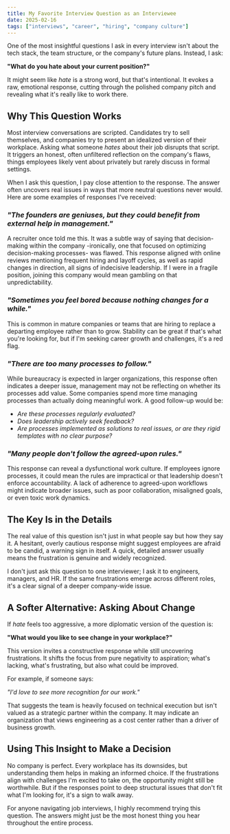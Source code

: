 ```yaml
---
title: My Favorite Interview Question as an Interviewee
date: 2025-02-16
tags: ["interviews", "career", "hiring", "company culture"]
---
```


One of the most insightful questions I ask in every interview isn't about the tech stack, the team structure, or the company's future plans. Instead, I ask:

**"What do you hate about your current position?"**

It might seem like *hate* is a strong word, but that's intentional. It evokes a raw, emotional response, cutting through the polished company pitch and revealing what it's really like to work there.

## Why This Question Works

Most interview conversations are scripted. Candidates try to sell themselves, and companies try to present an idealized version of their workplace. Asking what someone *hates* about their job disrupts that script. It triggers an honest, often unfiltered reflection on the company's flaws, things employees likely vent about privately but rarely discuss in formal settings.

When I ask this question, I pay close attention to the response. The answer often uncovers real issues in ways that more neutral questions never would. Here are some examples of responses I've received:

### *"The founders are geniuses, but they could benefit from external help in management."*

A recruiter once told me this. It was a subtle way of saying that decision-making within the company -ironically, one that focused on optimizing decision-making processes- was flawed. This response aligned with online reviews mentioning frequent hiring and layoff cycles, as well as rapid changes in direction, all signs of indecisive leadership. If I were in a fragile position, joining this company would mean gambling on that unpredictability.

### *"Sometimes you feel bored because nothing changes for a while."*

This is common in mature companies or teams that are hiring to replace a departing employee rather than to grow. Stability can be great if that's what you're looking for, but if I'm seeking career growth and challenges, it's a red flag.

### *"There are too many processes to follow."*

While bureaucracy is expected in larger organizations, this response often indicates a deeper issue, management may not be reflecting on whether its processes add value. Some companies spend more time managing processes than actually doing meaningful work. A good follow-up would be:

- *Are these processes regularly evaluated?*
- *Does leadership actively seek feedback?*
- *Are processes implemented as solutions to real issues, or are they rigid templates with no clear purpose?*

### *"Many people don't follow the agreed-upon rules."*

This response can reveal a dysfunctional work culture. If employees ignore processes, it could mean the rules are impractical or that leadership doesn't enforce accountability. A lack of adherence to agreed-upon workflows might indicate broader issues, such as poor collaboration, misaligned goals, or even toxic work dynamics.

## The Key Is in the Details

The real value of this question isn't just in what people say but how they say it. A hesitant, overly cautious response might suggest employees are afraid to be candid, a warning sign in itself. A quick, detailed answer usually means the frustration is genuine and widely recognized.

I don't just ask this question to one interviewer; I ask it to engineers, managers, and HR. If the same frustrations emerge across different roles, it's a clear signal of a deeper company-wide issue.

## A Softer Alternative: Asking About Change

If *hate* feels too aggressive, a more diplomatic version of the question is:

**"What would you like to see change in your workplace?"**

This version invites a constructive response while still uncovering frustrations. It shifts the focus from pure negativity to aspiration; what's lacking, what's frustrating, but also what could be improved.

For example, if someone says:

*"I'd love to see more recognition for our work."*

That suggests the team is heavily focused on technical execution but isn't valued as a strategic partner within the company. It may indicate an organization that views engineering as a cost center rather than a driver of business growth.

## Using This Insight to Make a Decision

No company is perfect. Every workplace has its downsides, but understanding them helps in making an informed choice. If the frustrations align with challenges I'm excited to take on, the opportunity might still be worthwhile. But if the responses point to deep structural issues that don't fit what I'm looking for, it's a sign to walk away.

For anyone navigating job interviews, I highly recommend trying this question. The answers might just be the most honest thing you hear throughout the entire process.
